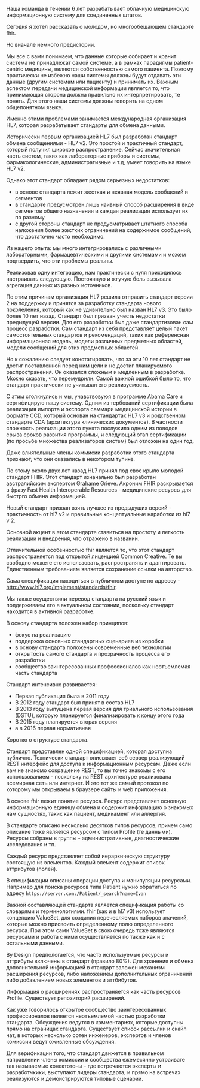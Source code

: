 

Наша команда в течении 6 лет разрабатывает облачную медицинскую информационную систему
для соединенных штатов.

Сегодня я хотел рассказать о молодом, но многообещающем стандарте fhir.

Но вначале немного предистории.

Мы все с вами понимаем, что данные которые собирает и хранит система не принадлежат самой 
системе, а в рамках парадигмы patient-centric медицины, являются собственностью самого пациента.
Поэтому практически не избежно наши системы должны будут отдавать эти данные (другим системам или пациенту)
и принимать их. Важным аспектом передачи медицинской информации является то, что принимающая сторона
должна правильно их интерпретировать, те понять. Для этого наши системы должны говорить на одном общепонятном
языке.

Именно этими проблемами занимается международная организация HL7, которая разрабатывает стандарты для обмена
данными.


Исторически первым организацией HL7 был разработан стандарт обмена сообщениями - HL7 v2.
Это простой и практичный стандарт, который получил широкое распространение. Сейчас значительная 
часть систем, таких как лабораторные приборы и системы, фармакологические, административные и т.д, 
умеет говорить на языке HL7 v2.


Однако этот стандарт обладает рядом серьезных недостатков:

* в основе стандарта лежит жесткая и неявная модель сообщений и сегментов
* в стандарте предусмотрен лишь наивный способ расширения в виде сегментов общего назначения и каждая реализация использует их по разному
* с другой стороны стандарт не предусматривает штатного способа наложения более жестких ограничений на содержимое сообщений, что достаточно часто необходимо.

Из нашего опыта: мы много интегрировались с различными лабораторными, фармацевтическими и другими системами
и можем подтвердить, что эти проблемы реальны. 

Реализовав одну интеграцию, нам практически с нуля приходилось настраивать следующую. Постоянную и жгучую боль
вызывала агрегация данных из разных источников.

По этим причинам организация HL7 решила отправить стандарт версии 2 на поддержку и принятся за разработку стандарта нового поколеления, который как не удивительно был назван HL7 v3. Это было более 10 лет назад. Стандарт был призван учесть недостатки предыдущей версии. Для его разработки был даже стандартизован сам процесс разработки. Сам стандарт
из себя представляет целый пакет самостоятельных стандартов и рекомендаций, таких как референсная информационная модель, модели различных предметных областей, модели сообщений для этих предметных областей. 

Но к сожалению следует констатировать, что за эти 10 лет стандарт не достиг поставленной перед ним цели и не достиг планируемого распространения. Он оказался сложным и медленным в разработке. Можно сказать, что перемудрили.
Самой важной ошибкой было то, что стандарт практически не учитывал его реализуемость.

С этим столкнулись и мы, учавствовуюя в программе Abama Care и сертифицирую нашу систему. Одним из тербований сертификации была реализация импорта и экспорта саммари медицинской истории в формате CCD, который основан на стандартах HL7 v3 и родственном стандарте CDA (архитектура клинических документов).  В частности сложность реализации
этого пункта послужила одним из поводов срыва сроков развития программы, и следующий этап сертификации (по просьбе множества реализаторов систем) был отложен на один год.

Даже влиятельные члены коммисии разработки этого стандарта признают, что они оказались в некотором тупике.

По этому около двух лет назад HL7 принял под свое крыло молодой стандарт FHIR. Этот стандарт изначально был разработан австралийским экспертом Grahame Grieve.
Акроним FHIR раскрывается в фразу Fast Health Interoperable Resources - медицинские ресурсы для быстрго обмена информацией.

Новый стандарт призван взять лучшее из предыдущих версий - практичность от hl7 v2 и правильные концептуальные наработки из hl7 v 2.

Основной акцент в этом стандарте ставиться на простоту и легкость реализации и внедрения, что отражено в названии. 

Отличительной особенностью fhir является то, что этот стандарт распространяется под открытой лиценцией
Common Creative. Те вы свободно можете его использовать, распространять и адаптировать. Единственным требованием является сохранение ссылки на авторство. 

Сама спецификация находиться в публичном доступе по адрессу - http://www.hl7.org/implement/standards/fhir.

Мы также осуществили перевод стандарта на русский язык и поддерживаем его в актуальном состоянии, поскольку стандарт 
находится в активной разработке.

В основу стандарта положен набор принципов:

* фокус на реализацию
* поддержка основных стандартных сценариев из коробки
* в основу стандарта положены современные веб технологии
* открытость самого стандарта и прозрачность процесса его разработки
* сообщество заинтересованных профессионалов как неотъемлемая часть стандарта


Стандарт интенсивно развивается:

* Первая публикация была в 2011 году
* В 2012 году стандарт был принят в состав HL7
* В 2013 году выпущена первая версия для триального использования (DSTU), которую планируется финализировать к концу этого года
* В 2015 году планируется вторая версия
* а в 2016 первая нормативная


Коротко о структуре стандарта. 

Стандарт представлен одной спецификацией, которая доступна публично.
Технически стандарт описывает веб сервер реализующий REST интерфейс для доступа
к информационным ресурсам. Даже если вам не знакомо сокращение REST, то вы точно знакомы
с его использованием - поскольку на REST архитектуре реализована всемирная сеть или интернет.
И это тот же самый протокол по которому мы открываем в браузере сайты и web приложения.

В основе fhir лежит понятие ресурса. Ресурс представляет основную информационную единицу обмена
и содержит информацию о знакомых нам сущностях, таких как пациент, медикамент или аллергия.

В стандарте описано несколько десятков типов ресурсов, причем само описание тоже является ресурсом
с типом Profile (те данными). Ресурсы собраны в группы - административные, диагностические исследования и тп.

Каждый ресурс представляет собой иерархическую структуру состоящую из элементов. Каждый элемент содержит список
аттрибутов (полей).

В спецификации описаны операции доступа и манипуляции ресурсами. Например для поиска ресурсов типа Patient нужно обратиться по адресу  `https://server.com:/Patient/_search?name=Ivan`

Важной составляющей стандарта является спецификация работы со словарями и терминологиями. 
fhir (как и в hl7 v3) использует концепцию ValueSet, для создания перечесляемых наборов значений, которые можно
присвоить определенному полю определенного ресурса. При этом сами ValueSet в свою очередь тоже являются
ресурсами и работа с ними осуществляется по также как и с остальными данными.

By Design предпологается, что часто используемые ресурсы и аттрибуты включены в стандарт (правило 80%). 
Для хранения и обмена дополнительной информацией в стандарт заложен механизм расширения ресурсов, либо наложением дополнительных ограничений либо добавлением новых элементов и аттбибутов. 

Информация о расширениях распространяется как часть ресурсов Profile. Существует репозиторий расширений.

Как уже говорилось открытое сообщество заинтересованных профессионалов является неотъемлемой частью разработки стандарта. Обсуждения ведутся в комментариях, которые доступны прямо на страницах стандарта. Существует список рассылки и скайп чат, в которых несколько сотен инженеров, экспертов и членов комиссии ведут оживленные обсуждения.

Для верификации того, что стандарт движется в правильном направлении члены комиссии и сообщества ежемесячно устраивате так называемые конектотоны - где встречаются эксперты и разработчкики, выступают лидеры стандарта, и прямо на встречах реализуются и демонстрируются типовые сценарии.


